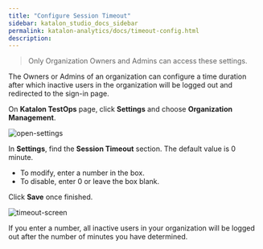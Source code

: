 ```yaml
---
title: "Configure Session Timeout"
sidebar: katalon_studio_docs_sidebar
permalink: katalon-analytics/docs/timeout-config.html
description:
---
```


> Only Organization Owners and Admins can access these settings.

The Owners or Admins of an organization can configure a time duration after which inactive users in the organization will be logged out and redirected to the sign-in page.

On **Katalon TestOps** page, click **Settings** and choose **Organization Management**.

![open-settings](https://github.com/katalon-studio/docs-images/raw/master/katalon-analytics/docs/testops-session-timeout/session-timeout-1.png)

In **Settings**, find the **Session Timeout** section. 
The default value is 0 minute. 
* To modify, enter a number in the box. 
* To disable, enter 0 or leave the box blank. 

Click **Save** once finished.

![timeout-screen](https://github.com/katalon-studio/docs-images/raw/master/katalon-analytics/docs/testops-session-timeout/session-timeout-2.png)

If you enter a number, all inactive users in your organization will be logged out after the number of minutes you have determined.
